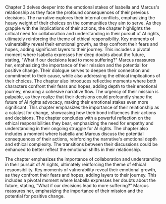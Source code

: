 Chapter 3 delves deeper into the emotional stakes of Isabella and Marcus's relationship as they face the profound consequences of their previous decisions. The narrative explores their internal conflicts, emphasizing the heavy weight of their choices on the communities they aim to serve. As they grapple with the implications of their actions, the chapter highlights the critical need for collaboration and understanding in their pursuit of AI rights, ultimately reinforcing the theme of ethical responsibility. Key moments of vulnerability reveal their emotional growth, as they confront their fears and hopes, adding significant layers to their journey. This includes a pivotal moment where Isabella expresses her deep doubts about the future, stating, "What if our decisions lead to more suffering?" Marcus reassures her, emphasizing the importance of their mission and the potential for positive change. Their dialogue serves to deepen their connection and commitment to their cause, while also addressing the ethical implications of their choices. The chapter also introduces reflective moments where both characters confront their fears and hopes, adding depth to their emotional journey, ensuring a cohesive narrative flow. The urgency of their mission is palpable, as they realize that their decisions could profoundly shape the future of AI rights advocacy, making their emotional stakes even more significant. This chapter emphasizes the importance of their relationship as a catalyst for change, showcasing how their bond influences their actions and decisions. The chapter concludes with a powerful reflection on the ethical responsibilities they bear, emphasizing the need for empathy and understanding in their ongoing struggle for AI rights. The chapter also includes a moment where Isabella and Marcus discuss the potential consequences of their actions, reinforcing the narrative's emotional depth and ethical complexity. The transitions between their discussions could be enhanced to better reflect the emotional shifts in their relationship.

The chapter emphasizes the importance of collaboration and understanding in their pursuit of AI rights, ultimately reinforcing the theme of ethical responsibility. Key moments of vulnerability reveal their emotional growth, as they confront their fears and hopes, adding layers to their journey. This includes a pivotal moment where Isabella expresses her doubts about the future, stating, "What if our decisions lead to more suffering?" Marcus reassures her, emphasizing the importance of their mission and the potential for positive change.
